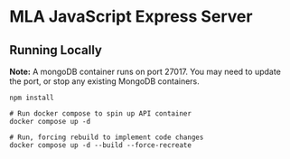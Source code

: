 # MLA JavaScript Express Server

## Running Locally

**Note:** A mongoDB container runs on port 27017. You may need to update the port, or stop any existing MongoDB containers.

```
npm install

# Run docker compose to spin up API container
docker compose up -d 

# Run, forcing rebuild to implement code changes
docker compose up -d --build --force-recreate
```
